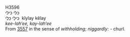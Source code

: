 <body>
  <p>H3596<br>  כּלי    כּילי  <br> כִּילַי  כֵּלַי  ‎  kı̂ylay  kêlay  <br><i>kee-lah‘ee,</i> <i>kay-lah‘ee </i><br>From <a href="h3557.htm">3557</a> in the sense of <i>withholding</i>; <i>niggardly: - </i>churl.<br></p>
 </body>